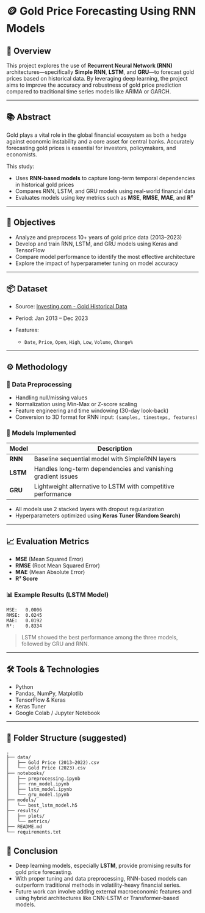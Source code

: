 # 🪙 Gold Price Forecasting Using RNN Models

## 📌 Overview

This project explores the use of **Recurrent Neural Network (RNN)** architectures—specifically **Simple RNN**, **LSTM**, and **GRU**—to forecast gold prices based on historical data. By leveraging deep learning, the project aims to improve the accuracy and robustness of gold price prediction compared to traditional time series models like ARIMA or GARCH.

---

## 📚 Abstract

Gold plays a vital role in the global financial ecosystem as both a hedge against economic instability and a core asset for central banks. Accurately forecasting gold prices is essential for investors, policymakers, and economists.

This study:

* Uses **RNN-based models** to capture long-term temporal dependencies in historical gold prices
* Compares RNN, LSTM, and GRU models using real-world financial data
* Evaluates models using key metrics such as **MSE**, **RMSE**, **MAE**, and **R²**

---

## 🎯 Objectives

* Analyze and preprocess 10+ years of gold price data (2013–2023)
* Develop and train RNN, LSTM, and GRU models using Keras and TensorFlow
* Compare model performance to identify the most effective architecture
* Explore the impact of hyperparameter tuning on model accuracy

---

## 📦 Dataset

* Source: [Investing.com - Gold Historical Data](https://www.investing.com)
* Period: Jan 2013 – Dec 2023
* Features:

  * `Date`, `Price`, `Open`, `High`, `Low`, `Volume`, `Change%`

---

## ⚙️ Methodology

### 🧹 Data Preprocessing

* Handling null/missing values
* Normalization using Min-Max or Z-score scaling
* Feature engineering and time windowing (30-day look-back)
* Conversion to 3D format for RNN input: `(samples, timesteps, features)`

### 🧠 Models Implemented

| Model    | Description                                                  |
| -------- | ------------------------------------------------------------ |
| **RNN**  | Baseline sequential model with SimpleRNN layers              |
| **LSTM** | Handles long-term dependencies and vanishing gradient issues |
| **GRU**  | Lightweight alternative to LSTM with competitive performance |

* All models use 2 stacked layers with dropout regularization
* Hyperparameters optimized using **Keras Tuner (Random Search)**

---

## 📈 Evaluation Metrics

* **MSE** (Mean Squared Error)
* **RMSE** (Root Mean Squared Error)
* **MAE** (Mean Absolute Error)
* **R² Score**

### 📊 Example Results (LSTM Model)

```
MSE:   0.0006
RMSE:  0.0245
MAE:   0.0192
R²:    0.8334
```

> LSTM showed the best performance among the three models, followed by GRU and RNN.

---

## 🛠 Tools & Technologies

* Python
* Pandas, NumPy, Matplotlib
* TensorFlow & Keras
* Keras Tuner
* Google Colab / Jupyter Notebook

---

## 📂 Folder Structure (suggested)

```
.
├── data/
│   ├── Gold Price (2013–2022).csv
│   └── Gold Price (2023).csv
├── notebooks/
│   ├── preprocessing.ipynb
│   ├── rnn_model.ipynb
│   ├── lstm_model.ipynb
│   └── gru_model.ipynb
├── models/
│   └── best_lstm_model.h5
├── results/
│   ├── plots/
│   └── metrics/
├── README.md
└── requirements.txt
```

## 📌 Conclusion

* Deep learning models, especially **LSTM**, provide promising results for gold price forecasting.
* With proper tuning and data preprocessing, RNN-based models can outperform traditional methods in volatility-heavy financial series.
* Future work can involve adding external macroeconomic features and using hybrid architectures like CNN-LSTM or Transformer-based models.

